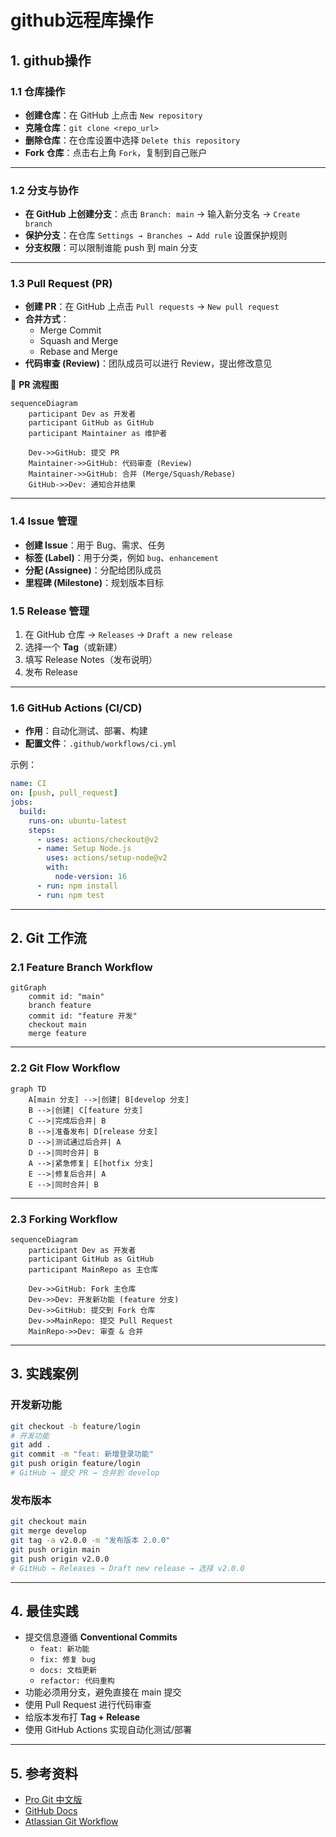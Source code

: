 

# github远程库操作

## 1. github操作

### 1.1 仓库操作

- **创建仓库**：在 GitHub 上点击 `New repository`
- **克隆仓库**：`git clone <repo_url>`
- **删除仓库**：在仓库设置中选择 `Delete this repository`
- **Fork 仓库**：点击右上角 `Fork`，复制到自己账户

------

### 1.2 分支与协作

- **在 GitHub 上创建分支**：点击 `Branch: main` → 输入新分支名 → `Create branch`
- **保护分支**：在仓库 `Settings → Branches → Add rule` 设置保护规则
- **分支权限**：可以限制谁能 push 到 main 分支

------

### 1.3 Pull Request (PR)

- **创建 PR**：在 GitHub 上点击 `Pull requests` → `New pull request`
- **合并方式**：
  - Merge Commit
  - Squash and Merge
  - Rebase and Merge
- **代码审查 (Review)**：团队成员可以进行 Review，提出修改意见

📌 **PR 流程图**

```mermaid
sequenceDiagram
    participant Dev as 开发者
    participant GitHub as GitHub
    participant Maintainer as 维护者

    Dev->>GitHub: 提交 PR
    Maintainer->>GitHub: 代码审查 (Review)
    Maintainer->>GitHub: 合并 (Merge/Squash/Rebase)
    GitHub->>Dev: 通知合并结果
```

------

### 1.4 Issue 管理

- **创建 Issue**：用于 Bug、需求、任务
- **标签 (Label)**：用于分类，例如 `bug`、`enhancement`
- **分配 (Assignee)**：分配给团队成员
- **里程碑 (Milestone)**：规划版本目标

### 1.5 Release 管理

1. 在 GitHub 仓库 → `Releases` → `Draft a new release`
2. 选择一个 **Tag**（或新建）
3. 填写 Release Notes（发布说明）
4. 发布 Release

------

### 1.6 GitHub Actions (CI/CD)

- **作用**：自动化测试、部署、构建
- **配置文件**：`.github/workflows/ci.yml`

示例：

```yaml
name: CI
on: [push, pull_request]
jobs:
  build:
    runs-on: ubuntu-latest
    steps:
      - uses: actions/checkout@v2
      - name: Setup Node.js
        uses: actions/setup-node@v2
        with:
          node-version: 16
      - run: npm install
      - run: npm test
```

------

## 2. Git 工作流

### 2.1 Feature Branch Workflow

```mermaid
gitGraph
    commit id: "main"
    branch feature
    commit id: "feature 开发"
    checkout main
    merge feature
```

------

### 2.2 Git Flow Workflow

```mermaid
graph TD
    A[main 分支] -->|创建| B[develop 分支]
    B -->|创建| C[feature 分支]
    C -->|完成后合并| B
    B -->|准备发布| D[release 分支]
    D -->|测试通过后合并| A
    D -->|同时合并| B
    A -->|紧急修复| E[hotfix 分支]
    E -->|修复后合并| A
    E -->|同时合并| B
```

------

### 2.3 Forking Workflow

```mermaid
sequenceDiagram
    participant Dev as 开发者
    participant GitHub as GitHub
    participant MainRepo as 主仓库

    Dev->>GitHub: Fork 主仓库
    Dev->>Dev: 开发新功能 (feature 分支)
    Dev->>GitHub: 提交到 Fork 仓库
    Dev->>MainRepo: 提交 Pull Request
    MainRepo->>Dev: 审查 & 合并
```

------

## 3. 实践案例

### 开发新功能

```bash
git checkout -b feature/login
# 开发功能
git add .
git commit -m "feat: 新增登录功能"
git push origin feature/login
# GitHub → 提交 PR → 合并到 develop
```

### 发布版本

```bash
git checkout main
git merge develop
git tag -a v2.0.0 -m "发布版本 2.0.0"
git push origin main
git push origin v2.0.0
# GitHub → Releases → Draft new release → 选择 v2.0.0
```

------

## 4. 最佳实践

- 提交信息遵循 **Conventional Commits**
  - `feat: 新功能`
  - `fix: 修复 bug`
  - `docs: 文档更新`
  - `refactor: 代码重构`
- 功能必须用分支，避免直接在 main 提交
- 使用 Pull Request 进行代码审查
- 给版本发布打 **Tag + Release**
- 使用 GitHub Actions 实现自动化测试/部署

------

## 5. 参考资料

- [Pro Git 中文版](https://git-scm.com/book/zh/v2)
- [GitHub Docs](https://docs.github.com/)
- [Atlassian Git Workflow](https://www.atlassian.com/git/tutorials/comparing-workflows)